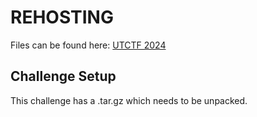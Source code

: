# REHOSTING

Files can be found here: [UTCTF 2024](https://github.com/utisss/UTCTF-24/tree/main/forensics-git)

## Challenge Setup
This challenge has a .tar.gz which needs to be unpacked. 

